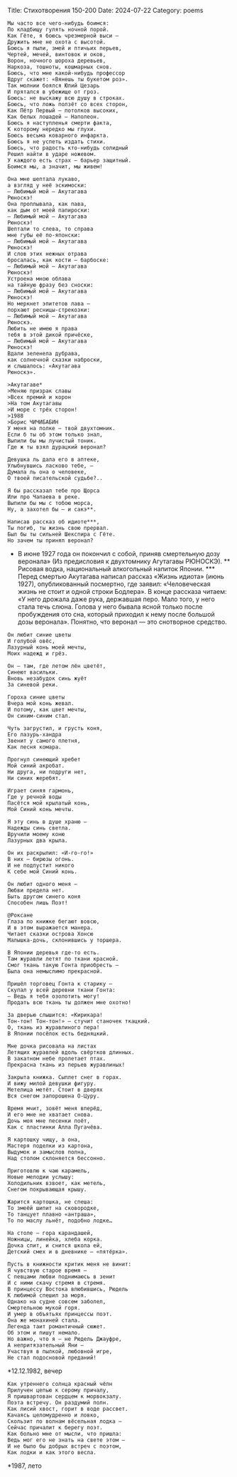 Title: Стихотворения 150-200
Date: 2024-07-22
Category: poems

<a id="strah"></a>
```poem Страх
Мы часто все чего-нибудь боимся:
По кладбищу гулять ночной порой.
Как Гёте, я боюсь чрезмерной выси —
Дружить мне не охота с высотой.
Боюсь я пыли, змей и птичьих перьев,
Чертей, мечей, винтовок и оков,
Ворон, ночного шороха деревьев,
Наркоза, тошноты, кошмарных снов.
Боюсь, что мне какой-нибудь профессор
Вдруг скажет: «Вянешь ты букетом роз».
Так молнии боялся Юлий Цезарь
И прятался в убежище от гроз.
Боюсь: не выскажу всю душу в строках.
Боюсь, что ложь ползёт со всех сторон,
Как Пётр Первый — потолков высоких,
Как белых лошадей — Наполеон.
Боюсь я наступленья смерти факта,
К которому нередко мы глухи.
Боюсь весьма коварного инфаркта.
Боюсь я не успеть издать стихи.
Боюсь, что радость кто-нибудь солидный
Решил найти в ударе ножевом.
У каждого есть страх — барьер защитный.
Боимся мы, а значит, мы живем!
```

<a id="yaponskii-shopot"></a>
```poem Японский шёпот date=06.04.1976
Она мне шептала лукаво,
а взгляд у неё эскимоски:
— Любимый мой — Акутагава
Рюноскэ!
Она проплывала, как пава,
как дым от моей папироски:
— Любимый мой — Акутагава
Рюноскэ!
Шептали то слева, то справа
мне губы её по-японски:
— Любимый мой — Акутагава
Рюноскэ!
И слов этих нежных отрава
бросалась, как кости — барбоске:
— Любимый мой — Акутагава
Рюноскэ!
Устроена мною облава
на тайную фразу без сноски:
— Любимый мой — Акутагава
Рюноскэ!
Но меркнет эпитетов лава —
порхают ресницы-стрекозки:
— Любимый мой — Акутагава
Рюноскэ.
Любить не имею я права
тебя в этой дикой причёске,
— Любимый мой — Акутагава
Рюноскэ!
Вдали зеленела дубрава,
как солнечной сказки наброски,
и слышалось: «Акутагава
Рюноскэ».
```

<a id="veronal"></a>
```poem Веронал
>Акутагаве*
>Меняю призрак славы
>Всех премий и корон
>На том Акутагавы
>И море с трёх сторон!
>1988
>Борис ЧИЧИБАБИН
У меня на полке — твой двухтомник.
Если б ты об этом только знал,
Выпили бы мы лучистый тоник.
Где ж ты взял дурацкий веронал?

Девушка ль дала его в аптеке,
Улыбнувшись ласково тебе, —
Думала ль она о человеке,
О твоей писательской судьбе?..

Я бы рассказал тебе про Щорса
Или про Чапаева в реке.
Выпили бы мы с тобою морса,
Ну, а захотел бы — и сакэ**.

Написав рассказ об идиоте***,
Ты погиб, ты жизнь свою прервал.
Был бы ты сильней Шекспира с Гёте.
Но зачем ты принял веронал?
```
* В июне 1927 года он покончил с собой, приняв смертельную дозу
веронала» (Из предисловия к двухтомнику Агутагавы РЮНОСКЭ).
** Рисовая водка, национальный алкогольный напиток Японии.
*** Перед смертью Акутагава написал рассказ «Жизнь идиота»
(июнь 1927), опубликованный посмертно, где заявил: «Человеческая жизнь не стоит и одной строки Бодлера». В конце рассказа читаем: «У него дрожала даже рука, державшая перо. Мало
того, у него стала течь слюна. Голова у него бывала ясной только после пробуждения ото сна, который приходил к нему после большой дозы веронала». Понятно, что веронал — это снотворное средство.

<a id="moi-sinii-drug-pegas"></a>
```poem Мой синий друг пегас date=1981
Он любит синие цветы
И голубой овёс,
Лазурный конь моей мечты,
Моих надежд и грёз.

Он — там, где летом лён цветёт,
Синеют васильки.
Вновь незабудок синь жуёт
За синевой реки.

Гороха синие цветы
Вчера мой конь жевал.
И потому, как цвет мечты,
Он синим-синим стал.

Чуть загрустил, и грусть коня,
Его лазурь-хандра
Звенит у самого плетня,
Как песня комара.

Прогнул синеющий хребет
Мой синий акробат.
Ни друга, ни подруги нет,
Ни синих жеребят.

Играет синяя гармонь,
Где у речной воды
Пасётся мой крылатый конь,
Мой Синий конь мечты.

Я эту синь в душе храню —
Надежды синь светла.
Вручили моему коню
Лазурных два крыла.

Он их раскрылил: «И-го-го!»
В них — бирюзы огонь.
И не подпустит никого
К себе мой Синий конь.

Он любит одного меня —
Любви предела нет.
Быть другом синего коня
Способен лишь Поэт!
```

<a id="zhuravlinaya-tkan"></a>
```poem Журавлиная ткань date=12.12.1982
@Роксане
Глаза по книжке бегают вовсю,
И в этом выражается манера.
Читает сказки острова Хонсю
Малышка-дочь, склонившись у торшера.

В Японии деревья где-то есть.
Там журавли летят по ткани красной.
Смог ткань такую Гонта приобресть —
Была она немыслимо прекрасной.

Пришёл торговец Гонта к старику —
Скупал у всей деревни ткани Гонта:
— Ведь я тебя озолотить могу!
Продать всю ткань ты должен мне охотно!

За дверью слышится: «Кирикара!
Тон-тон! Тон-тон!» — стучит станочек ткацкий.
О, ткань из журавлиного пера!
В Японии посёлок есть бедняцкий.

Мне дочка рисовала на листах
Летящих журавлей вдоль свёртков длинных.
В закатном небе пролетает птах.
Прекрасна ткань из перьев журавлиных!

Закрыта книжка. Сыплет снег в горах.
И вижу милой девушки фигуру.
Метелица метёт. Стоит в дверях
Вся снегом запорошена О-Цуру.
```

<a id="voskresnyi-vecher"></a>
```poem Воскресный вечер date=24.01.1982
Время мчит, зовёт меня вперёд,
И его мне не хватает снова.
Дочь моя мне песенки поёт,
Как с пластинки Алла Пугачёва.

Я картошку чищу, а она,
Мастеря поделки из картона,
Выдумок и замыслов полна,
Над столом склоняется бессонно.

Приготовлю к чаю карамель,
Новые мелодии услышу:
Холодильник взвоет, как метель,
Снегом покрывающая крышу.

Жарится картошка, не спеша:
То змеёй шипит на сковородке,
То танцует плавно «антраша»,
То по маслу льнёт, подобно лодке…

На столе — гора карандашей,
Ножницы, линейка, хлеба корка.
Дочка спит, и снится школа ей,
Детский смех и в дневнике — «пятёрка».
```

<a id="pust-v-knizhnosti-kritik-menya-ne-vinit"></a>
```poem date=12.12.1982
Пусть в книжности критик меня не винит:  
Я чувствую старое время —  
С певцами любви поднимаюсь в зенит  
И с ними скачу стремя в стремя.  
В принцессу Востока влюбившись, Рюдель  
К любимой спешил за моря.  
Однако на судне совсем заболел,  
Смертельною мукой горя.  
И умер в объятьях принцессы поэт.  
Она же монахиней стала.  
Легенда таит романтичный сюжет.  
Об этом и пишут немало.  
Но важно, что я — не Рюдель Джауфре,  
А непритязательный Яни —  
Участвуя в пылкой, любовной игре,  
Не стал подосновой преданий!
```
*12.12.1982, вечер

<a id="poet-u-morvokzala"></a>
```poem Поэт у морвокзала date=1987
Как утреннего солнца красный чёлн  
Прилучен цепью к серому причалу,  
Я пришвартован сердцем к морвокзалу.  
Поэта встречу. Он раздумий полн.  
Как лисий хвост, горит в воде рассвет.  
Качаясь целомудренно и ловко,  
Скользит по волнам вёсельная лодка —  
Сейчас причалит к берегу поэт.  
Как больно мне от мысли, что пришла:  
Ведь мог его не знать на свете этом —  
И не было бы добрых встреч с поэтом,  
Как лодки и как этого весла.
```
*1987, лето